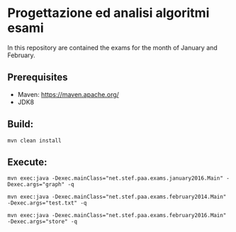 
# Progettazione ed analisi algoritmi esami
In this repository are contained the exams for the month of January and February.


## Prerequisites
+ Maven: https://maven.apache.org/ 
+ JDK8 

## Build:
```
mvn clean install
```

## Execute:
```
mvn exec:java -Dexec.mainClass="net.stef.paa.exams.january2016.Main" -Dexec.args="graph" -q
```

```
mvn exec:java -Dexec.mainClass="net.stef.paa.exams.february2014.Main" -Dexec.args="test.txt" -q
```

```
mvn exec:java -Dexec.mainClass="net.stef.paa.exams.february2016.Main" -Dexec.args="store" -q
```
